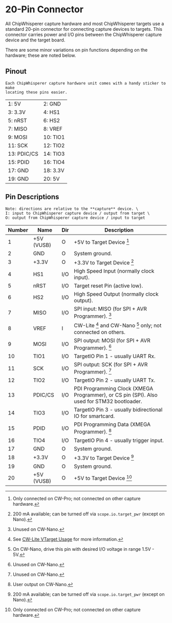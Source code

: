 # 20-Pin Connector

All ChipWhisperer capture hardware and most ChipWhisperer targets use a
standard 20-pin connector for connecting capture devices to targets. This
connector carries power and I/O pins between the ChipWhisperer capture
device and the target board. 

There are some minor variations on pin functions depending on the hardware;
these are noted below.


## Pinout
```{tip}
Each ChipWhisperer capture hardware unit comes with a handy sticker to make
locating these pins easier.
```

|             |           |
| ----------- | --------- |
| 1: 5V       | 2: GND    |
| 3: 3.3V     | 4: HS1    |
| 5: nRST     | 6: HS2    |
| 7: MISO     | 8: VREF   |
| 9: MOSI     | 10: TIO1  |
| 11: SCK     | 12: TIO2  |
| 13: PDIC/CS | 14: TIO3  |
| 15: PDID    | 16: TIO4  |
| 17: GND     | 18: 3.3V  |
| 19: GND     | 20: 5V    |

## Pin Descriptions

```{note}
Note: directions are relative to the **capture** device. \
I: input to ChipWhisperer capture device / output from target \
O: output from ChipWhisperer capture device / input to target

```

| Number | Name        | Dir | Description                                                  |
| ------ | ----------- | --- | ------------------------------------------------------------ |
| 1      | +5V (VUSB)  | O   | \+5V to Target Device [^1]                                   |
| 2      | GND         | O   | System ground.                                               |
| 3      | +3.3V       | O   | \+3.3V to Target Device [^2]                                 |
| 4      | HS1         | I/O | High Speed Input (normally clock input).                     |
| 5      | nRST        | I/O | Target reset Pin (active low).                               |
| 6      | HS2         | I/O | High Speed Output (normally clock output).                   |
| 7      | MISO        | I/O | SPI input: MISO (for SPI + AVR Programmer). [^5]             |
| 8      | VREF        | I   | CW-Lite [^3] and CW-Nano [^4] only; not connected on others. |
| 9      | MOSI        | I/O | SPI output: MOSI (for SPI + AVR Programmer). [^5]            |
| 10     | TIO1        | I/O | TargetIO Pin 1 - usually UART Rx.                            |
| 11     | SCK         | I/O | SPI output: SCK (for SPI + AVR Programmer). [^5]             |
| 12     | TIO2        | I/O | TargetIO Pin 2 - usually UART Tx.                            |
| 13     | PDIC/CS     | I/O | PDI Programming Clock (XMEGA Programmer), or CS pin (SPI). Also used for STM32 bootloader. |
| 14     | TIO3        | I/O | TargetIO Pin 3 - usually bidirectional IO for smartcard.     |
| 15     | PDID        | I/O | PDI Programming Data (XMEGA Programmer). [^6]                |
| 16     | TIO4        | I/O | TargetIO Pin 4 - usually trigger input.                      |
| 17     | GND         | O   | System ground.                                               |
| 18     | +3.3V       | O   | \+3.3V to Target Device [^2]                                 |
| 19     | GND         | O   | System ground.                                               |
| 20     | +5V (VUSB)  | O   | \+5V to Target Device [^1]                                   |


[^1]: Only connected on CW-Pro; not connected on other capture hardware.
[^2]: 200 mA available; can be turned off via `scope.io.target_pwr` (except on Nano).
[^3]: See [CW-Lite VTarget Usage](#vtarget-usage) for more information.
[^4]: On CW-Nano, drive this pin with desired I/O voltage in range 1.5V - 5V.
[^5]: Unused on CW-Nano.
[^6]: User output on CW-Nano.

